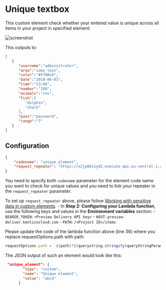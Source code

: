 # Unique textbox

This custom element check whether your entered value is unique across all items in your project in specified element:

![screenshot](https://amend.cz/unique_element.gif)

This outputs to:
```json
[
   {
      "username":"administrator",
      "area":"some text",
      "color":"#ff80c0",
      "date":"2019-06-03",
      "time":"23:04",
      "number":"100",
      "animals":"rex",
      "fish":[
         "dolphin",
         "shark"
      ],
      "pass":"password",
      "range":"7"
   }
]
```

## Configuration

```json
{
    "codename": "unique_element",
    "request_repeater": "https://x2jp66x1y92.execute-api.eu-central-1.amazonaws.com/default/requestRepeater"
}
```

You need to specify both `codename` parameter for the element code name you want to check for unique values and you need to link your repeater in the `request_repeater` parameter.

To set up `request_repeater` above, please follow [Working with sensitive data in custom elements](https://docs.kenticocloud.com/tutorials/develop-apps/integrate/working-with-sensitive-data-in-custom-elements).
     - In **Step 2: Configuring your Lambda function**, use the following keys and values in the **Environment variables** section:
       - `BEARER_TOKEN`: `<Preview Delivery API key>`
       - `HOST`: `preview-deliver.kenticocloud.com`
       - `PATH`: `/<Project ID>/items`

Please update the code of the lambda function above (line 36) where you replace requestOptions.path with path:
```javascript
requestOptions.path = `${path}?${querystring.stringify(queryStringParameters)}`;
```

The JSON output of such an element would look like this:

```json
 "unique_element": {
        "type": "custom",
        "name": "Unique element",
        "value": "abcd"
      }
```
